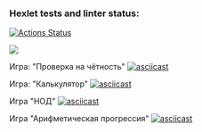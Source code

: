 ### Hexlet tests and linter status:
[![Actions Status](https://github.com/Pajzer/frontend-project-44/actions/workflows/hexlet-check.yml/badge.svg)](https://github.com/Pajzer/frontend-project-44/actions)

<a href="https://codeclimate.com/github/Pajzer/frontend-project-44/maintainability"><img src="https://api.codeclimate.com/v1/badges/1110699d38e1a4fca8ba/maintainability" /></a>


Игра: "Проверка на чётность"
[![asciicast](https://asciinema.org/a/YKLynKu3ncfTUwtzL9AttJc3W.svg)](https://asciinema.org/a/YKLynKu3ncfTUwtzL9AttJc3W)


Игра: "Калькулятор"
[![asciicast](https://asciinema.org/a/BEfb3QpeiJDsmvwmvuz8FASoU.svg)](https://asciinema.org/a/BEfb3QpeiJDsmvwmvuz8FASoU)


Игра "НОД"
[![asciicast](https://asciinema.org/a/JS4Sh5SY2SqGFcdtrZOVzm0jK.svg)](https://asciinema.org/a/JS4Sh5SY2SqGFcdtrZOVzm0jK)


Игра "Арифметическая прогрессия"
[![asciicast](https://asciinema.org/a/6FsSk1RobZF77siWIKfiY9dmL.svg)](https://asciinema.org/a/6FsSk1RobZF77siWIKfiY9dmL)